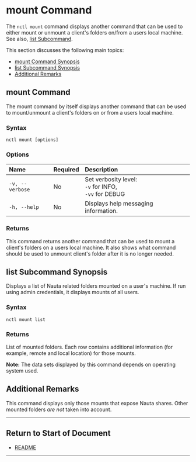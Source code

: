 # mount Command

The `nctl mount` command displays another command that can be used to either mount or unmount a client's folders on/from a users local machine. See also, [list Subcommand](#list-subcommand).

This section discusses the following main topics: 

 - [mount Command Synopsis](#mount-command)
 - [list Subcommand Synopsis](#list-subcommand-synopsis)  
 - [Additional Remarks](#additional-remarks)

## mount Command 

The mount command by itself displays another command that can be used to mount/unmount a client's folders on or from a users local machine. 

### Syntax

`nctl mount [options]`

### Options

| Name | Required | Description | 
|:--- |:--- |:--- |
|`-v, --verbose`| No | Set verbosity level: <br>`-v` for INFO, <br>`-vv` for DEBUG |
|`-h, --help` | No | Displays help messaging information. |

### Returns 

This command returns another command that can be used to mount a client's folders on a users local machine. It also shows what command should be used to unmount client's folder after it is no longer needed. 

## list Subcommand Synopsis

Displays a list of Nauta related folders mounted on a user's machine. If run using admin credentials, it displays mounts of all users.

### Syntax

`nctl mount list`

### Returns

List of mounted folders. Each row contains additional information (for example, remote and local location) for those mounts. 

**Note:** The data sets displayed by this command depends on operating system used.

## Additional Remarks

This command displays only those mounts that expose Nauta shares. Other mounted folders _are not_ taken into account.


----------------------

## Return to Start of Document

* [README](../README.md)

----------------------
